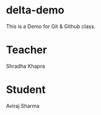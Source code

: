 # delta-demo
This is a Demo for Git &amp; Github class.

# Teacher 
Shradha Khapra

# Student 
Aviraj Sharma